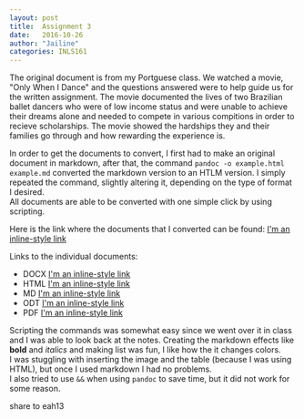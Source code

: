 ```yaml
---
layout: post
title:  Assignment 3
date:   2016-10-26 
author: "Jailine"
categories: INLS161
---
```



The original document is from my Portguese class.  We watched a movie, "Only When I Dance" and the questions answered were to help guide us for the written assignment.
The movie documented the lives of two Brazilian ballet dancers who were of low income status and were unable to achieve their dreams alone and needed to compete in various compitions in order to recieve scholarships.
The movie showed the hardships they and their families go through and how rewarding the experience is.


In order to get the documents to convert, I first had to make an original document in markdown, after that, the command `pandoc -o example.html example.md` converted the markdown version to an HTLM version.
I simply repeated the command, slightly altering it, depending on the type of format I desired.  
All documents are able to be converted with one simple click by using scripting. 


Here is the link where the documents that I converted can be found:
[I'm an inline-style link](https://github.com/inls161/assignment-3-jpueb96)

Links to the individual documents:
* DOCX [I'm an inline-style link](https://github.com/inls161/assignment-3-jpueb96/blob/master/only-when-i-dance.docx)
* HTML [I'm an inline-style link](https://github.com/inls161/assignment-3-jpueb96/blob/master/only-when-i-dance.html)
* MD [I'm an inline-style link](https://github.com/inls161/assignment-3-jpueb96/blob/master/only-when-i-dance.md)
* ODT [I'm an inline-style link](https://github.com/inls161/assignment-3-jpueb96/blob/master/only-when-i-dance.odt)
* PDF [I'm an inline-style link](https://github.com/inls161/assignment-3-jpueb96/blob/master/only-when-i-dance.pdf)


Scripting the commands was somewhat easy since we went over it in class and I was able to look back at the notes. Creating the markdown effects like **bold** and *italics* and making list was fun, I like how the it changes colors.  
I was stuggling with inserting the image and the table (because I was using HTML), but once I used markdown I had no problems.  
I also tried to use `&&` when using `pandoc` to save time, but it did not work for some reason. 

share to eah13